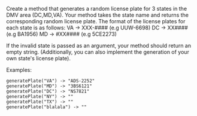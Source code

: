 Create a method that generates a random license plate for 3 states in the DMV area (DC,MD,VA). 
Your method takes the state name and returns the corresponding random license plate.
The format of the license plates for each state is as follows:
  VA -> XXX-####  (e.g UUW-6698)
  DC -> XX#### (e.g BA1956)
  MD -> #XX#### (e.g 5CE2273)

If the invalid state is passed as an argument, your method should return an empty string.
(Additionally, you can also implement the generation of your own state's license plate).

   Examples:
    
    generatePlate("VA") -> "ADS-2252"
    generatePlate("MD") -> "3BS6121"
    generatePlate("DC") -> "NS7821"
    generatePlate("NY") -> ""
    generatePlate("TX") -> ""
    generatePlate("blalala") -> ""
